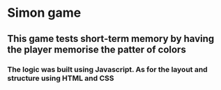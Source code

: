 # Simon game

## This game tests short-term memory by having the player memorise the patter of colors

### The logic was built using Javascript. As for the layout and structure using HTML and CSS
